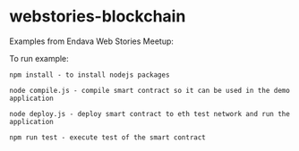 # webstories-blockchain
Examples from Endava Web Stories Meetup:

To run example:

```
npm install - to install nodejs packages
```

```
node compile.js - compile smart contract so it can be used in the demo application
```

```
node deploy.js - deploy smart contract to eth test network and run the application
```

```
npm run test - execute test of the smart contract
```

